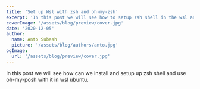 ```yaml
---
title: 'Set up Wsl with zsh and oh-my-zsh'
excerpt: 'In this post we will see how to setup zsh shell in the wsl and use oh-my-zsh.'
coverImage: '/assets/blog/preview/cover.jpg'
date: '2020-12-05'
author:
  name: Anto Subash
  picture: '/assets/blog/authors/anto.jpg'
ogImage:
  url: '/assets/blog/preview/cover.jpg'
---
```


In this post we will see how can we install and setup up zsh shell and use oh-my-posh with it in wsl ubuntu.
